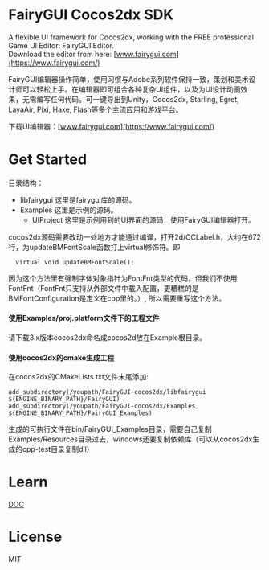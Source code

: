 FairyGUI Cocos2dx SDK
====

A flexible UI framework for Cocos2dx, working with the FREE professional Game UI Editor: FairyGUI Editor.  
Download the editor from here: [www.fairygui.com](https://www.fairygui.com/)  

FairyGUI编辑器操作简单，使用习惯与Adobe系列软件保持一致，策划和美术设计师可以轻松上手。在编辑器即可组合各种复杂UI组件，以及为UI设计动画效果，无需编写任何代码。可一键导出到Unity，Cocos2dx, Starling, Egret, LayaAir, Pixi, Haxe, Flash等多个主流应用和游戏平台。

下载UI编辑器：[www.fairygui.com](https://www.fairygui.com/)

Get Started
====

目录结构：
- libfairygui 这里是fairygui库的源码。
- Examples 这里是示例的源码。
  - UIProject 这里是示例用到的UI界面的源码，使用FairyGUI编辑器打开。

cocos2dx源码需要改动一处地方才能通过编译，打开2d/CCLabel.h，大约在672行，为updateBMFontScale函数打上virtual修饰符。即
  ```
    virtual void updateBMFontScale();
  ```
  因为这个方法里有强制字体对象指针为FontFnt类型的代码，但我们不使用FontFnt（FontFnt只支持从外部文件中载入配置，更糟糕的是BMFontConfiguration是定义在cpp里的。）, 所以需要重写这个方法。

#### 使用Examples/proj.platform文件下的工程文件
请下载3.x版本cocos2dx命名成cocos2d放在Example根目录。

#### 使用cocos2dx的cmake生成工程
在cocos2dx的CMakeLists.txt文件末尾添加:
```
add_subdirectory(/youpath/FairyGUI-cocos2dx/libfairygui ${ENGINE_BINARY_PATH}/FairyGUI)
add_subdirectory(/youpath/FairyGUI-cocos2dx/Examples ${ENGINE_BINARY_PATH}/FairyGUI_Examples)
```
生成的可执行文件在bin/FairyGUI_Examples目录，需要自己复制Examples/Resources目录过去，windows还要复制依赖库（可以从cocos2dx生成的cpp-test目录复制dll）

Learn
====

[DOC](https://en.fairygui.com/docs/sdk/cocos2dx)  

License
====

MIT

